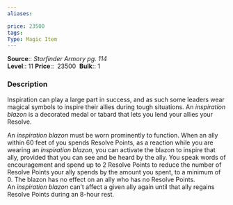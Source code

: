 ```yaml
---
aliases: 

price: 23500
tags: 
Type: Magic Item
---
```

**Source**:: _Starfinder Armory pg. 114_  
**Level**:: 11
**Price**::  23500 
**Bulk**:: 1

### Description

Inspiration can play a large part in success, and as such some leaders wear magical symbols to inspire their allies during tough situations. An _inspiration blazon_ is a decorated medal or tabard that lets you lend your allies your Resolve.  
  
An _inspiration blazon_ must be worn prominently to function. When an ally within 60 feet of you spends Resolve Points, as a reaction while you are wearing an _inspiration blazon_, you can activate the blazon to inspire that ally, provided that you can see and be heard by the ally. You speak words of encouragement and spend up to 2 Resolve Points to reduce the number of Resolve Points your ally spends by the amount you spent, to a minimum of 0. The blazon has no effect on an ally who has no Resolve Points. An _inspiration blazon_ can’t affect a given ally again until that ally regains Resolve Points during an 8-hour rest.
